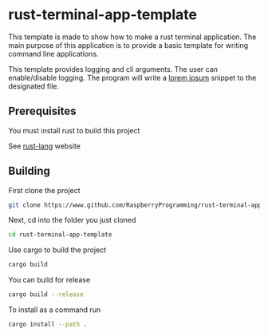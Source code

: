 # rust-terminal-app-template
This template is made to show how to make a rust terminal application.
The main purpose of this application is to provide a basic template for writing command line applications.

This template provides logging and cli arguments. The user can enable/disable logging. The program will write a [lorem ipsum](https://www.lipsum.com/) snippet to the designated file.

## Prerequisites

You must install rust to build this project

See [rust-lang](https://www.rust-lang.org/learn/get-started) website

## Building

First clone the project

```bash
git clone https://www.github.com/RaspberryProgramming/rust-terminal-app-template
```

Next, cd into the folder you just cloned

```bash
cd rust-terminal-app-template
```

Use cargo to build the project

```bash
cargo build
```

You can build for release

```bash
cargo build --release
```

To install as a command run

```bash
cargo install --path .
```